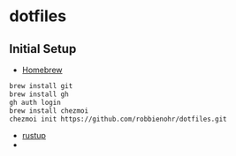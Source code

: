 # dotfiles


## Initial Setup

- [Homebrew](https://brew.sh/)

```sh
brew install git
brew install gh
gh auth login
brew install chezmoi
chezmoi init https://github.com/robbienohr/dotfiles.git
```

- [rustup](https://www.rust-lang.org/tools/install)
-

